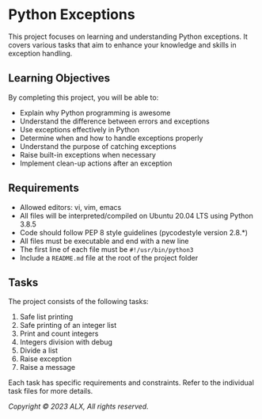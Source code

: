 # Python Exceptions

This project focuses on learning and understanding Python exceptions. It covers various tasks that aim to enhance your knowledge and skills in exception handling. 

## Learning Objectives

By completing this project, you will be able to:

- Explain why Python programming is awesome
- Understand the difference between errors and exceptions
- Use exceptions effectively in Python
- Determine when and how to handle exceptions properly
- Understand the purpose of catching exceptions
- Raise built-in exceptions when necessary
- Implement clean-up actions after an exception

## Requirements

- Allowed editors: vi, vim, emacs
- All files will be interpreted/compiled on Ubuntu 20.04 LTS using Python 3.8.5
- Code should follow PEP 8 style guidelines (pycodestyle version 2.8.*)
- All files must be executable and end with a new line
- The first line of each file must be `#!/usr/bin/python3`
- Include a `README.md` file at the root of the project folder

## Tasks

The project consists of the following tasks:

1. Safe list printing
2. Safe printing of an integer list
3. Print and count integers
4. Integers division with debug
5. Divide a list
6. Raise exception
7. Raise a message

Each task has specific requirements and constraints. Refer to the individual task files for more details.

*Copyright © 2023 ALX, All rights reserved.*
